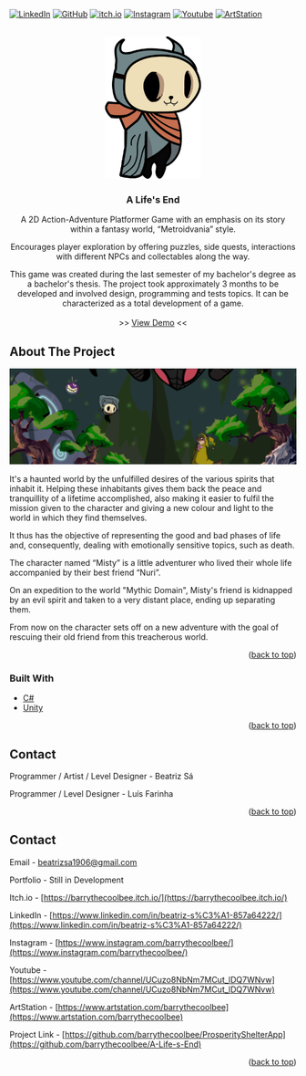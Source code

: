 <div id="top"></div>

[![LinkedIn][linkedin-shield]][linkedin-url]
[![GitHub][github-shield]][github-url]
[![itch.io][itch-shield]][itch-url]
[![Instagram][instagram-shield]][instagram-url]
[![Youtube][youtube-shield]][youtube-url]
[![ArtStation][artstation-shield]][artstation-url]

<!-- PROJECT LOGO -->
<br />
<div align="center">
  <a href="https://github.com/barrythecoolbee/A-Life-s-End">
    <img src="Assets/Sprites/CharSprites/Idle/Idle1.png" alt="Logo" width="170" height="250">
  </a>

<h3 align="center">A Life's End</h3>

  <p align="center">
    A 2D Action-Adventure Platformer Game with an emphasis on its story within a fantasy world, “Metroidvania” style.

Encourages player exploration by offering puzzles, side quests, interactions with different NPCs and collectables along the way.

This game was created during the last semester of my bachelor's degree as a bachelor's thesis. The project took approximately 3 months to be developed and involved design, programming and tests topics. It can be characterized as a total development of a game.
    <br />
    <br />
    >>
    <a href="https://github.com/github_username/repo_name/youtubevideo">View Demo</a>
    <<
  </p>
</div>




<!-- ABOUT THE PROJECT -->
## About The Project

<p align="center">
<img src="Assets/Sprites/UI/Untitled_Artwork 9.png" alt="Logo">
</p>

It's a haunted world by the unfulfilled desires of the various spirits that inhabit it. Helping these inhabitants gives them back the peace and tranquillity of a lifetime accomplished, also making it easier to fulfil the mission given to the character and giving a new colour and light to the world in which they find themselves.

It thus has the objective of representing the good and bad phases of life and, consequently, dealing with emotionally sensitive topics, such as death.

The character named “Misty” is a little adventurer who lived their whole life accompanied by their best friend “Nuri”.  

On an expedition to the world "Mythic Domain", Misty's friend is kidnapped by an evil spirit and taken to a very distant place, ending up separating them. 

From now on the character sets off on a new adventure with the goal of rescuing their old friend from this treacherous world.

<p align="right">(<a href="#top">back to top</a>)</p>



### Built With

* [C#](https://en.wikipedia.org/wiki/C_Sharp_(programming_language))
* [Unity](https://unity.com/)

<p align="right">(<a href="#top">back to top</a>)</p>

## Contact

Programmer / Artist /  Level Designer - Beatriz Sá

Programmer / Level Designer - Luís Farinha

<p align="right">(<a href="#top">back to top</a>)</p>


<!-- CONTACT -->
## Contact

Email - beatrizsa1906@gmail.com

Portfolio - Still in Development

Itch.io - [https://barrythecoolbee.itch.io/](https://barrythecoolbee.itch.io/)

LinkedIn - [https://www.linkedin.com/in/beatriz-s%C3%A1-857a64222/](https://www.linkedin.com/in/beatriz-s%C3%A1-857a64222/)

Instagram - [https://www.instagram.com/barrythecoolbee/](https://www.instagram.com/barrythecoolbee/)

Youtube - [https://www.youtube.com/channel/UCuzo8NbNm7MCut_lDQ7WNvw](https://www.youtube.com/channel/UCuzo8NbNm7MCut_lDQ7WNvw)

ArtStation - [https://www.artstation.com/barrythecoolbee](https://www.artstation.com/barrythecoolbee)

Project Link - [https://github.com/barrythecoolbee/ProsperityShelterApp](https://github.com/barrythecoolbee/A-Life-s-End)

<p align="right">(<a href="#top">back to top</a>)</p>


[linkedin-shield]: https://img.shields.io/badge/-LinkedIn-black.svg?style=for-the-badge&logo=linkedin&colorB=555
[linkedin-url]: https://www.linkedin.com/in/beatriz-s%C3%A1-857a64222/
[github-shield]: https://img.shields.io/badge/-GitHub-black.svg?style=for-the-badge&logo=github&colorB=555
[github-url]: https://github.com/barrythecoolbee
[itch-shield]: https://img.shields.io/badge/-itch.io-black.svg?style=for-the-badge&logo=itch.io&colorB=555
[itch-url]: https://barrythecoolbee.itch.io/
[instagram-shield]: https://img.shields.io/badge/-Instagram-black.svg?style=for-the-badge&logo=instagram&colorB=555
[instagram-url]: https://www.instagram.com/barrythecoolbee/
[youtube-shield]: https://img.shields.io/badge/-Youtube-black.svg?style=for-the-badge&logo=youtube&colorB=555
[youtube-url]: https://www.youtube.com/channel/UCuzo8NbNm7MCut_lDQ7WNvw
[artstation-shield]: https://img.shields.io/badge/-ArtStation-black.svg?style=for-the-badge&logo=artstation&colorB=555
[artstation-url]: https://www.artstation.com/barrythecoolbee
